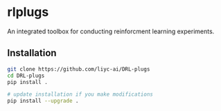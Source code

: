 # rlplugs

An integrated toolbox for conducting reinforcment learning experiments.

## Installation

```bash
git clone https://github.com/liyc-ai/DRL-plugs
cd DRL-plugs
pip install .

# update installation if you make modifications
pip install --upgrade .
```
